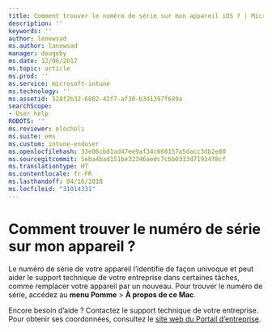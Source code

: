 ```yaml
---
title: Comment trouver le numéro de série sur mon appareil iOS ? | Microsoft Docs
description: ''
keywords: ''
author: lenewsad
ms.author: lanewsad
manager: dougeby
ms.date: 12/06/2017
ms.topic: article
ms.prod: ''
ms.service: microsoft-intune
ms.technology: ''
ms.assetid: 528f2b32-6802-42f7-af30-b3d1397f689a
searchScope:
- User help
ROBOTS: ''
ms.reviewer: elocholi
ms.suite: ems
ms.custom: intune-enduser
ms.openlocfilehash: 33e06cbd1ad47ee9af34c660157a5dacc3db2e80
ms.sourcegitcommit: 5eba4bad151be32346aedc7cbb0333d71934f8cf
ms.translationtype: HT
ms.contentlocale: fr-FR
ms.lasthandoff: 04/16/2018
ms.locfileid: "31014331"
---
```

# <a name="how-do-i-find-the-serial-number-on-my-device"></a>Comment trouver le numéro de série sur mon appareil ?

Le numéro de série de votre appareil l’identifie de façon univoque et peut aider le support technique de votre entreprise dans certaines tâches, comme remplacer votre appareil par un nouveau. Pour trouver le numéro de série, accédez au **menu Pomme** > **À propos de ce Mac**.

Encore besoin d’aide ? Contactez le support technique de votre entreprise. Pour obtenir ses coordonnées, consultez le [site web du Portail d’entreprise](https://portal.manage.microsoft.com#HelpDeskDialog).
